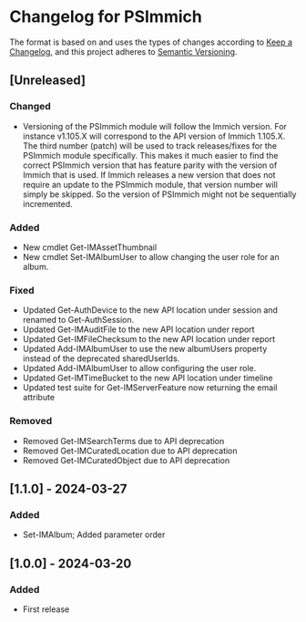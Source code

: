 # Changelog for PSImmich

The format is based on and uses the types of changes according to [Keep a Changelog](https://keepachangelog.com/en/1.0.0/),
and this project adheres to [Semantic Versioning](https://semver.org/spec/v2.0.0.html).

## [Unreleased]

### Changed

- Versioning of the PSImmich module will follow the Immich version. For instance v1.105.X will correspond to the API version of Immich 1.105.X. The third number (patch) will be used to track releases/fixes for the PSImmich module specifically. This makes it much easier to find the correct PSImmich version that has feature parity with the version of Immich that is used. If Immich releases a new version that does not require an update to the PSImmich module, that version number will simply be skipped. So the version of PSImmich might not be sequentially incremented.

### Added

- New cmdlet Get-IMAssetThumbnail
- New cmdlet Set-IMAlbumUser to allow changing the user role for an album.

### Fixed

- Updated Get-AuthDevice to the new API location under session and renamed to Get-AuthSession.
- Updated Get-IMAuditFile to the new API location under report
- Updated Get-IMFileChecksum to the new API location under report
- Updated Add-IMAlbumUser to use the new albumUsers property instead of the deprecated sharedUserIds.
- Updated Add-IMAlbumUser to allow configuring the user role.
- Updated Get-IMTimeBucket to the new API location under timeline
- Updated test suite for Get-IMServerFeature now returning the email attribute

### Removed

- Removed Get-IMSearchTerms due to API deprecation
- Removed Get-IMCuratedLocation due to API deprecation
- Removed Get-IMCuratedObject due to API deprecation

## [1.1.0] - 2024-03-27

### Added

- Set-IMAlbum; Added parameter order

## [1.0.0] - 2024-03-20

### Added

- First release
